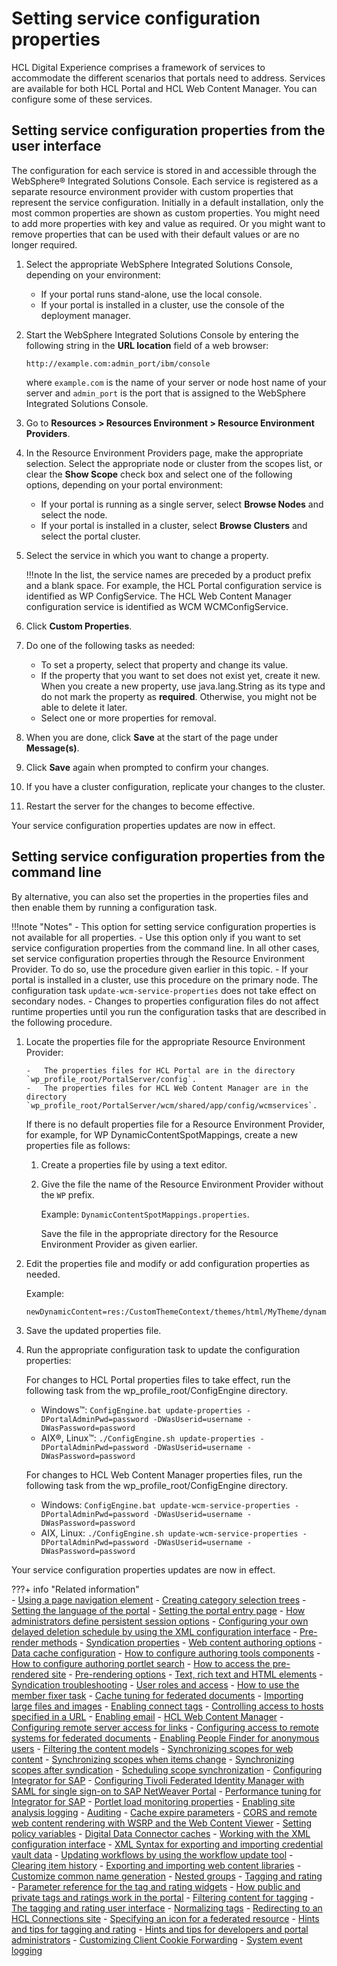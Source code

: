 # Setting service configuration properties

HCL Digital Experience comprises a framework of services to accommodate the different scenarios that portals need to address. Services are available for both HCL Portal and HCL Web Content Manager. You can configure some of these services.

## Setting service configuration properties from the user interface

The configuration for each service is stored in and accessible through the WebSphere® Integrated Solutions Console. Each service is registered as a separate resource environment provider with custom properties that represent the service configuration. Initially in a default installation, only the most common properties are shown as custom properties. You might need to add more properties with key and value as required. Or you might want to remove properties that can be used with their default values or are no longer required.

1.  Select the appropriate WebSphere Integrated Solutions Console, depending on your environment:

    -   If your portal runs stand-alone, use the local console.
    -   If your portal is installed in a cluster, use the console of the deployment manager.

2.  Start the WebSphere Integrated Solutions Console by entering the following string in the **URL location** field of a web browser:

    ```
    http://example.com:admin_port/ibm/console
    ```

    where `example.com` is the name of your server or node host name of your server and `admin_port` is the port that is assigned to the WebSphere Integrated Solutions Console.

3.  Go to **Resources > Resources Environment > Resource Environment Providers**.

4.  In the Resource Environment Providers page, make the appropriate selection. Select the appropriate node or cluster from the scopes list, or clear the **Show Scope** check box and select one of the following options, depending on your portal environment:

    -   If your portal is running as a single server, select **Browse Nodes** and select the node.
    -   If your portal is installed in a cluster, select **Browse Clusters** and select the portal cluster.

5.  Select the service in which you want to change a property.

    !!!note
        In the list, the service names are preceded by a product prefix and a blank space. For example, the HCL Portal configuration service is identified as WP ConfigService. The HCL Web Content Manager configuration service is identified as WCM WCMConfigService.

6.  Click **Custom Properties**.

7.  Do one of the following tasks as needed:

    -   To set a property, select that property and change its value.
    -   If the property that you want to set does not exist yet, create it new. When you create a new property, use java.lang.String as its type and do not mark the property as **required**. Otherwise, you might not be able to delete it later.
    -   Select one or more properties for removal.

8.  When you are done, click **Save** at the start of the page under **Message(s)**.

9.  Click **Save** again when prompted to confirm your changes.

10. If you have a cluster configuration, replicate your changes to the cluster.

11. Restart the server for the changes to become effective.


Your service configuration properties updates are now in effect.

## Setting service configuration properties from the command line

By alternative, you can also set the properties in the properties files and then enable them by running a configuration task.

!!!note "Notes"
    -   This option for setting service configuration properties is not available for all properties.
    -   Use this option only if you want to set service configuration properties from the command line. In all other cases, set service configuration properties through the Resource Environment Provider. To do so, use the procedure given earlier in this topic.
    -   If your portal is installed in a cluster, use this procedure on the primary node. The configuration task `update-wcm-service-properties` does not take effect on secondary nodes.
    -   Changes to properties configuration files do not affect runtime properties until you run the configuration tasks that are described in the following procedure.

1.  Locate the properties file for the appropriate Resource Environment Provider:

        -   The properties files for HCL Portal are in the directory `wp_profile_root/PortalServer/config`.
        -   The properties files for HCL Web Content Manager are in the directory `wp_profile_root/PortalServer/wcm/shared/app/config/wcmservices`.
    
    If there is no default properties file for a Resource Environment Provider, for example, for WP DynamicContentSpotMappings, create a new properties file as follows:

    1.  Create a properties file by using a text editor.

    2.  Give the file the name of the Resource Environment Provider without the `WP` prefix.

        Example: `DynamicContentSpotMappings.properties`.

        Save the file in the appropriate directory for the Resource Environment Provider as given earlier.

2.  Edit the properties file and modify or add configuration properties as needed.

    Example:

    ```
    newDynamicContent=res:/CustomThemeContext/themes/html/MyTheme/dynamicContent.jsp
    ```

3.  Save the updated properties file.

4.  Run the appropriate configuration task to update the configuration properties:

    For changes to HCL Portal properties files to take effect, run the following task from the wp_profile_root/ConfigEngine directory.

    -   Windows™: `ConfigEngine.bat update-properties -DPortalAdminPwd=password -DWasUserid=username -DWasPassword=password`
    -   AIX®, Linux™: `./ConfigEngine.sh update-properties -DPortalAdminPwd=password -DWasUserid=username -DWasPassword=password`
    
    For changes to HCL Web Content Manager properties files, run the following task from the wp_profile_root/ConfigEngine directory.

    -   Windows: `ConfigEngine.bat update-wcm-service-properties -DPortalAdminPwd=password -DWasUserid=username -DWasPassword=password`
    -   AIX, Linux: `./ConfigEngine.sh update-wcm-service-properties -DPortalAdminPwd=password -DWasUserid=username -DWasPassword=password`

Your service configuration properties updates are now in effect.

???+ info "Related information"  
    -   [Using a page navigation element](../../../../manage_content/wcm_authoring/authoring_portlet/content_management_artifacts/elements/page_nav_element/index.md)
    -   [Creating category selection trees](../../../../manage_content/wcm_authoring/authoring_portlet/content_management_artifacts/elements/taxonomy_element/wcm_dev_elements_taxonomy_selectiontrees.md)
    -   [Setting the language of the portal](../../config_portal_behavior/adlang.md)
    -   [Setting the portal entry page](../../config_portal_behavior/adloginview.md)
    -   [How administrators define persistent session options](../../config_portal_behavior/user_session_persistence/adm_define_user_session_persistence/index.md)
    -   [Configuring your own delayed deletion schedule by using the XML configuration interface](../../config_portal_behavior/delayed_cleanup/addelclnup_cfgxml.md)
    -   [Pre-render methods](../../../../manage_content/wcm_delivery/delivering_web_content/pre-rendered_delivery/wcm_config_delivery_pre-rendered_running.md)
    -   [Syndication properties](../../../../manage_content/wcm_delivery/syndication/wcm_config_prop_syndication.md)
    -   [Web content authoring options](../../../../manage_content/wcm_delivery/cfg_webcontent_auth_env/wcm_config_prop_authoring.md)
    -   [Data cache configuration](../../../../manage_content/wcm_delivery/cfg_webcontent_delivery_env/caching_options/wcm_config_delivery_caching_data.md)
    -   [How to configure authoring tools components](../../../../manage_content/wcm_authoring/authoring_portlet/content_management_artifacts/elements/authoringtools_element/using_authoringtools_elements/wcm_config_wcmviewer_authcomp.md)
    -   [How to configure authoring portlet search](../../../../manage_content/wcm_delivery/cfg_webcontent_auth_env/wcm_config_advanced_search.md)
    -   [How to access the pre-rendered site](../../../../manage_content/wcm_delivery/delivering_web_content/pre-rendered_delivery/wcm_config_delivery_pre-rendered_accessing.md)
    -   [Pre-rendering options](../../../../manage_content/wcm_delivery/delivering_web_content/pre-rendered_delivery/wcm_config_delivery_pre-rendered_accessing.md)
    -   [Text, rich text and HTML elements](../../../../manage_content/wcm_authoring/authoring_portlet/content_management_artifacts/elements/richtext_element/wcm_dev_elements_text-richtext-html.md)
    -   [Syndication troubleshooting](../../../../manage_content/wcm_delivery/syndication/wcm_syndication_troubleshooting.md)
    -   [User roles and access](../../security/people/authorization/controlling_access/wcm_security/wcm_cms_access/wcm_security_items.md)
    -   [How to use the member fixer task](../../../../manage_content/wcm/wcm_management/wcm_adm_tools/wcm_member_fixer/wcm_admin_member-fixer.md)
    -   [Cache tuning for federated documents](../../../../manage_content/wcm_delivery/cfg_webcontent_auth_env/fed_docs_setup/wcm_dev_feddocs_cache.md)
    -   [Importing large files and images](../../../../manage_content/wcm_delivery/cfg_webcontent_auth_env/wcm_config_importbuffer.md)
    -   [Enabling connect tags](../../../../manage_content/wcm/wcm_management/further_cfg_options/wcm_config_connect.md)
    -   [Controlling access to hosts specified in a URL](../../../../manage_content/wcm/wcm_management/further_cfg_options/wcm_config_accesshost.md)
    -   [Enabling email](../../../../manage_content/wcm/wcm_management/further_cfg_options/wcm_config_smtp.md)
    -   [HCL Web Content Manager](../../../../manage_content/wcm/index.md)
    -   [Configuring remote server access for links](../../../../manage_content/wcm_delivery/cfg_webcontent_auth_env/wcm_config_ecm_whitelist.md)
    -   [Configuring access to remote systems for federated documents](../../../../manage_content/wcm_delivery/cfg_webcontent_auth_env/fed_docs_setup/wcm_dev_feddocs_cfgcoll.md)
    -   [Enabling People Finder for anonymous users](https://help.hcltechsw.com/digital-experience/9.5/collab/i_coll_t_pfnd_enable_anon_users.html)
    -   [Filtering the content models](../../../../extend_dx/apis/model_spi/dgn_modelfilter.md)
    -   [Synchronizing scopes for web content](../../../../manage_content/wcm_authoring/authoring_portlet/content_management_artifacts/tagrate_managing/syn_scope/index.md)
    -   [Synchronizing scopes when items change](../../../../manage_content/wcm_authoring/authoring_portlet/content_management_artifacts/tagrate_managing/syn_scope/wcm_tagrate_syncscope_item.md)
    -   [Synchronizing scopes after syndication](../../../../manage_content/wcm_authoring/authoring_portlet/content_management_artifacts/tagrate_managing/syn_scope/wcm_tagrate_syncscope_synd.md)
    -   [Scheduling scope synchronization](../../../../manage_content/wcm_authoring/authoring_portlet/content_management_artifacts/tagrate_managing/syn_scope/wcm_tagrate_syncscope_sched.md)
    -   [Configuring Integrator for SAP](https://help.hcltechsw.com/digital-experience/9.5/admin-system/sap_int_cfg.html)
    -   [Configuring Tivoli Federated Identity Manager with SAML for single sign-on to SAP NetWeaver Portal](https://help.hcltechsw.com/digital-experience/9.5/admin-system/sap_int_cfg_tfimsaml_sso.html)
    -   [Performance tuning for Integrator for SAP](https://help.hcltechsw.com/digital-experience/9.5/admin-system/sap_int_perf_tun.html)
    -   [Portlet load monitoring properties](../../../../build_sites/site_analytics/portlet_load_monitoring/plmt_configuration.md)
    -   [Enabling site analysis logging](../../monitoring/analyze_portal_usage/serverside_site_data/adsaconf_tsk_nbl.md)
    -   [Auditing](../../monitoring/sec_audit.md)
    -   [Cache expire parameters](../../../../manage_content/wcm/wcm_management/custom_caching/wcm_dev_caching_expire-parameters.md)
    -   [CORS and remote web content rendering with WSRP and the Web Content Viewer](../../../../manage_content/wcm_delivery/delivering_web_content/deliver_webcontent_on_portal/enable_remote_render_wsrp/wcm_config_wcmviewer_wsrp_cors.md)
    -   [Setting policy variables](../../../../extend_dx/portlets_development/web2_ui/outbound_http_connection/cfg_outbound_http_connections/cfg_structure/outbhttp_cfg_strctr_policy_variable.md)
    -   [Digital Data Connector caches](../../../../extend_dx/ddc/ddc_cache_tuning/plrf_caches.md)
    -   [Working with the XML configuration interface](../../portal_admin_tools/xml_config_interface/working_xml_config_interface/index.md)
    -   [XML Syntax for exporting and importing credential vault data](../../portal_admin_tools/xml_config_interface/working_xml_config_interface/using_xml_config_cmd_line/cmdline_syntax/xml_syntax_export_import_creds/index.md)
    -   [Updating workflows by using the workflow update tool](../../../../manage_content/wcm/wcm_management/wcm_adm_tools/wcm_admin_workflow.md)
    -   [Clearing item history](../../../../manage_content/wcm/wcm_management/wcm_adm_tools/wcm_admin_clear_history.md)
    -   [Exporting and importing web content libraries](../../../../manage_content/wcm/wcm_management/wcm_adm_tools/wcmlibrary_export/index.md)
    -   [Customize common name generation](../../security/people/authorization/users_and_groups/sec_cust_names.md)
    -   [Nested groups](../../security/people/authorization/users_and_groups/adusrgrp_nested.md)
    -   [Tagging and rating](../../../../build_sites/tagging_rating/index.md)
    -   [Parameter reference for the tag and rating widgets](../../../../build_sites/tagging_rating/cfg_reference/parm_ref_tag_rate_widget/index.md)
    -   [How public and private tags and ratings work in the portal](../../../../build_sites/tagging_rating/howto_tagging_rating/tag_rate_adm_publc_privt.md)
    -   [Filtering content for tagging](../../../../build_sites/tagging_rating/howto_tagging_rating/tag_rate_adm_filtr_cont.md)
    -   [The tagging and rating user interface](../../../../build_sites/tagging_rating/tagging_rating_ui/index.md)
    -   [Normalizing tags](../../../../build_sites/tagging_rating/howto_tagging_rating/tag_rate_adm_norm_local.md)
    -   [Redirecting to an HCL Connections site](../../../../build_sites/tagging_rating/tag_rate_federation/fed_admin/tag_fed_admin_redirect.md)
    -   [Specifying an icon for a federated resource](../../../../build_sites/tagging_rating/tag_rate_federation/fed_admin/tag_fed_admin_spec_icon.md)
    -   [Hints and tips for tagging and rating](../../../../build_sites/tagging_rating/hints_tips_tag_rate/index.md)
    -   [Hints and tips for developers and portal administrators](../../../../build_sites/tagging_rating/hints_tips_tag_rate/tag_rate_ref_hintip_4admins.md)
    -   [Customizing Client Cookie Forwarding](../../../../extend_dx/development_tools/wsrp/portal_wsrp_consumer/customizing_wsrp_cfg_consumer_portal/wsrpc_clnt_cook_frwrd.md)
    -   [System event logging](../../troubleshooting/logging_and_tracing/adsyslog.md)